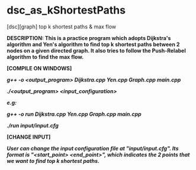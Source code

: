 # dsc_as_kShortestPaths
[dsc][graph] top k shortest paths &amp; max flow

**DESCRIPTION: This is a practice program which adopts Dijkstra's algorithm and Yen's algorithm to find top k shortest paths between 2 nodes on a given directed graph. It also tries to follow the Push-Relabel algorithm to find the max flow.**

**[COMPILE ON WINDOWS]**

***g++ -o <output_program> Dijkstra.cpp Yen.cpp Graph.cpp main.cpp***

***./<output_program> <input_configuration>***

***e.g:***

***g++ -o run Dijkstra.cpp Yen.cpp Graph.cpp main.cpp***

***./run input/input.cfg***

**[CHANGE INPUT]**

***User can change the input configuration file at "input/input.cfg". Its format is "<start_point> <end_point>", which indicates the 2 points that we want to find top k shortest paths.***
